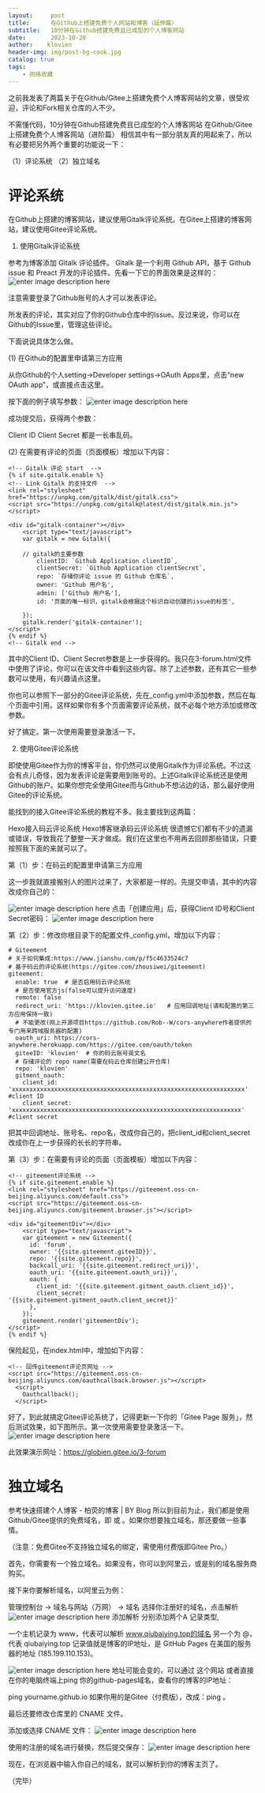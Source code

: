 ```yaml
---
layout:     post
title:      在Github上搭建免费个人网站和博客（延伸篇）
subtitle:   10分钟在Github搭建免费且已成型的个人博客网站
date:       2023-10-28
author:    klovien 
header-img: img/post-bg-cook.jpg
catalog: true
tags:
    - 网络收藏
---
```

之前我发表了两篇关于在Github/Gitee上搭建免费个人博客网站的文章，很受欢迎，评论和Fork相关仓库的人不少。

不需懂代码，10分钟在Github搭建免费且已成型的个人博客网站
在Github/Gitee上搭建免费个人博客网站（进阶篇）
相信其中有一部分朋友真的用起来了，所以有必要把另外两个重要的功能说一下：

（1）评论系统
（2）独立域名

# 评论系统
在Github上搭建的博客网站，建议使用Gitalk评论系统。在Gitee上搭建的博客网站，建议使用Gitee评论系统。

1. 使用Gitalk评论系统

参考为博客添加 Gitalk 评论插件。
Gitalk 是一个利用 Github API，基于 Github issue 和 Preact 开发的评论插件。先看一下它的界面效果是这样的：
![enter image description here](https://pic3.zhimg.com/80/v2-a5588f4c2d2be6cfff69e134d491ecd2_1440w.webp)

注意需要登录了Github账号的人才可以发表评论。

所发表的评论，其实对应了你的Github仓库中的Issue。反过来说，你可以在Github的Issue里，管理这些评论。

下面说说具体怎么做。

(1) 在Github的配置里申请第三方应用

从你Github的个人setting->Developer settings->OAuth Apps里，点击“new OAuth app”，或直接点击这里。

按下面的例子填写参数：
![enter image description here](https://pic1.zhimg.com/80/v2-b2cfb3ba6af5727d0a82353c92666dd4_1440w.webp)

成功提交后，获得两个参数：

Client ID
Client Secret
都是一长串乱码。

(2) 在需要有评论的页面（页面模板）增加以下内容：

```
<!-- Gitalk 评论 start  -->
{% if site.gitalk.enable %}
<!-- Link Gitalk 的支持文件  -->
<link rel="stylesheet" href="https://unpkg.com/gitalk/dist/gitalk.css">
<script src="https://unpkg.com/gitalk@latest/dist/gitalk.min.js"></script>

<div id="gitalk-container"></div>
    <script type="text/javascript">
    var gitalk = new Gitalk({

    // gitalk的主要参数
        clientID: `Github Application clientID`,
        clientSecret: `Github Application clientSecret`,
        repo: `存储你评论 issue 的 Github 仓库名`,
        owner: 'Github 用户名',
        admin: ['Github 用户名'],
        id: '页面的唯一标识，gitalk会根据这个标识自动创建的issue的标签',
    
    });
    gitalk.render('gitalk-container');
</script>
{% endif %}
<!-- Gitalk end -->
```

其中的Client ID、Client Secret参数是上一步获得的。我只在3-forum.html文件中使用了评论，你可以在该文件中看到这些内容。除了上述参数，还有其它一些参数可以使用，有兴趣请点这里。

你也可以参照下一部分的Gitee评论系统，先在_config.yml中添加参数，然后在每个页面中引用。这样如果你有多个页面需要评论系统，就不必每个地方添加或修改参数。

好了搞定。第一次使用需要登录激活一下。

2. 使用Gitee评论系统

即使使用Gitee作为你的博客平台，你仍然可以使用Gitalk作为评论系统。不过这会有点儿奇怪，因为发表评论是需要用到账号的。上述Gitalk评论系统还是使用Github的账户。如果你想完全使用Gitee而与Github不想沾边的话，那么最好使用Gitee的评论系统。

能找到的接入Gitee评论系统的教程不多。我主要找到这两篇：

Hexo接入码云评论系统
Hexo博客继承码云评论系统
很遗憾它们都有不少的遗漏或错误，导致我花了整整一天才做成。我们在这里也不用再去回顾那些错误，只要按照我下面的来就可以了。

第（1）步：在码云的配置里申请第三方应用

这一步我就直接搬别人的图片过来了，大家都是一样的。先提交申请，其中的内容改成你自己的：

![enter image description here](https://pic2.zhimg.com/80/v2-8a11b35438d61a57729f542f1e556559_1440w.webp)
点击「创建应用」后，获得Client ID号和Client Secret密码：
![enter image description here](https://pic1.zhimg.com/80/v2-02af4251d385200f51b2bc1300fe5458_1440w.webp)



第（2）步：修改你根目录下的配置文件_config.yml，增加以下内容：

```
# Giteement 
# 关于如何集成:https://www.jianshu.com/p/f5c4633524c7
# 基于码云的评论系统(https://gitee.com/zhousiwei/giteement)
giteement:
  enable: true  # 是否启用码云评论系统
  # 是否使用官方js(false可以提升访问速度)
  remote: false
  redirect_uri: 'https://klovien.gitee.io'   # 应用回调地址(请和配置的第三方应用保持一致)
  # 不能更改(网上开源项目https://github.com/Rob--W/cors-anywhere作者提供的专门用来跨域服务器的配置)
  oauth_uri: https://cors-anywhere.herokuapp.com/https://gitee.com/oauth/token
  giteeID: 'klovien'  # 你的码云账号英文名
  # 存储评论的 repo name(需要在码云仓库创建公开仓库)
  repo: 'klovien'
  gitment_oauth:
    client_id: 'xxxxxxxxxxxxxxxxxxxxxxxxxxxxxxxxxxxxxxxxxxxxxxxxxxxxxxxxxxxxxxxxxx'           #client ID
    client_secret: 'xxxxxxxxxxxxxxxxxxxxxxxxxxxxxxxxxxxxxxxxxxxxxxxxxxxxxxxxxxxxxxxxx'       #client secret
```

把其中回调地址、账号名、repo名，改成你自己的，把client_id和client_secret改成你在上一步获得的长长的字符串。

第（3）步：在需要有评论的页面（页面模板）增加以下内容：

```
<!-- giteement评论系统 -->
{% if site.giteement.enable %}
<link rel="stylesheet" href="https://giteement.oss-cn-beijing.aliyuncs.com/default.css">
<script src="https://giteement.oss-cn-beijing.aliyuncs.com/giteement.browser.js"></script>

<div id="giteementDiv"></div>
    <script type="text/javascript">
    var giteement = new Giteement({
      id: 'forum',
      owner: '{{site.giteement.giteeID}}',
      repo: '{{site.giteement.repo}}',
      backcall_uri: '{{site.giteement.redirect_uri}}',
      oauth_uri: '{{site.giteement.oauth_uri}}',
      oauth: {
        client_id: '{{site.giteement.gitment_oauth.client_id}}',
        client_secret: '{{site.giteement.gitment_oauth.client_secret}}'
      },
    });
    giteement.render('giteementDiv');
</script>
{% endif %}
```

保险起见，在index.html中，增加如下内容：

```
<!-- 回传giteement评论页网址 -->
<script src="https://giteement.oss-cn-beijing.aliyuncs.com/oauthcallback.browser.js"></script>
  <script>
    Oauthcallback();
  </script>
```

好了，到此就搞定Gitee评论系统了，记得更新一下你的「Gitee Page 服务」，然后测试效果，如下图所示。第一次使用需要登录激活一下。
![enter image description here](https://pic4.zhimg.com/80/v2-fc03a34c22c247210ddacbe98a8ed4d3_1440w.webp)

此效果演示网址：https://globien.gitee.io/3-forum
# 独立域名
参考快速搭建个人博客 - 柏荧的博客 | BY Blog
所以到目前为止，我们都是使用Github/Gitee提供的免费域名，即  或  。如果你想要独立域名，那还要做一些事情。

（注意：免费Gitee不支持独立域名的绑定，需使用付费版即Gitee Pro。）

首先，你需要有一个独立域名。如果没有，你可以到阿里云，或是别的域名服务商购买。

接下来你要解析域名，以阿里云为例：

管理控制台 → 域名与网站（万网） → 域名
选择你注册好的域名，点击解析
![enter image description here](https://pic3.zhimg.com/80/v2-5efd178a73378ee2161e7b87289eca8e_1440w.webp)
添加解析
分别添加两个A 记录类型,

一个主机记录为 www，代表可以解析 www.qiubaiying.top的域名
另一个为 @，代表 qiubaiying.top
记录值就是博客的IP地址，是 GitHub Pages 在美国的服务器的地址 (185.199.110.153)。

![enter image description here](https://pic3.zhimg.com/80/v2-5396d1de1f49fc12c948c109f1e5b8ea_1440w.webp)
地址可能会变的，可以通过 这个网站 或者直接在你的电脑终端上ping 你的github-pages域名，查看你的博客的IP地址：

ping yourname.github.io
如果你用的是Gitee（付费版），改成：ping  。

最后还要修改仓库里的 CNAME 文件。

添加或选择 CNAME 文件：
![enter image description here](https://pic3.zhimg.com/80/v2-200d840e39408dc0e309c0af986b9ca2_1440w.webp)

使用的注册的域名进行替换，然后提交保存：
![enter image description here](https://pic4.zhimg.com/80/v2-5957e210717f244331f8313542c389fb_1440w.webp)

现在，在浏览器中输入你自己的域名，就可以解析到你的博客主页了。

（完毕）
